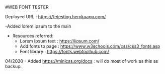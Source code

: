 #WEB FONT TESTER


Deployed URL : https://fetesting.herokuapp.com/


-Added lorem ipsum to the main
- Resources referred:
  - Lorem Ipsum text : https://lipsum.com/
  - Add fonts to page : https://www.w3schools.com/css/css3_fonts.asp
  - Font library : https://fonts.webtoolhub.com/

04/2020
    - Added https://minicss.org/docs : will do most of work as this as backup. 
    
